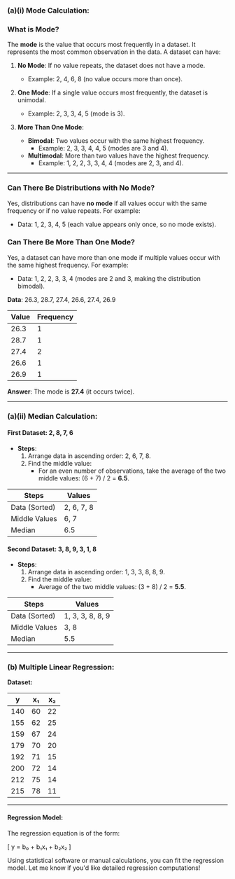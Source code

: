 

### (a)(i) Mode Calculation:
### **What is Mode?**

The **mode** is the value that occurs most frequently in a dataset. It represents the most common observation in the data. A dataset can have:

1. **No Mode**: If no value repeats, the dataset does not have a mode.
   - Example: 2, 4, 6, 8 (no value occurs more than once).

2. **One Mode**: If a single value occurs most frequently, the dataset is unimodal.
   - Example: 2, 3, 3, 4, 5 (mode is 3).

3. **More Than One Mode**:
   - **Bimodal**: Two values occur with the same highest frequency.
     - Example: 2, 3, 3, 4, 4, 5 (modes are 3 and 4).
   - **Multimodal**: More than two values have the highest frequency.
     - Example: 1, 2, 2, 3, 3, 4, 4 (modes are 2, 3, and 4).

---

### **Can There Be Distributions with No Mode?**
Yes, distributions can have **no mode** if all values occur with the same frequency or if no value repeats. For example:
- Data: 1, 2, 3, 4, 5 (each value appears only once, so no mode exists).

### **Can There Be More Than One Mode?**
Yes, a dataset can have more than one mode if multiple values occur with the same highest frequency. For example:
- Data: 1, 2, 2, 3, 3, 4 (modes are 2 and 3, making the distribution bimodal).

**Data**: 26.3, 28.7, 27.4, 26.6, 27.4, 26.9

| **Value** | **Frequency** |
|-----------|---------------|
| 26.3      | 1             |
| 28.7      | 1             |
| 27.4      | 2             |
| 26.6      | 1             |
| 26.9      | 1             |

**Answer**: The mode is **27.4** (it occurs twice).

---

### (a)(ii) Median Calculation:

#### First Dataset: 2, 8, 7, 6
- **Steps**:
  1. Arrange data in ascending order: 2, 6, 7, 8.
  2. Find the middle value:
     - For an even number of observations, take the average of the two middle values: (6 + 7) / 2 = **6.5**.
  
| **Steps**            | **Values** |
|-----------------------|------------|
| Data (Sorted)         | 2, 6, 7, 8 |
| Middle Values         | 6, 7       |
| Median                | 6.5        |

#### Second Dataset: 3, 8, 9, 3, 1, 8
- **Steps**:
  1. Arrange data in ascending order: 1, 3, 3, 8, 8, 9.
  2. Find the middle value:
     - Average of the two middle values: (3 + 8) / 2 = **5.5**.

| **Steps**            | **Values**   |
|-----------------------|--------------|
| Data (Sorted)         | 1, 3, 3, 8, 8, 9 |
| Middle Values         | 3, 8         |
| Median                | 5.5          |

---

### (b) Multiple Linear Regression:

**Dataset:**

| **y**   | **x₁** | **x₂** |
|---------|--------|--------|
| 140     | 60     | 22     |
| 155     | 62     | 25     |
| 159     | 67     | 24     |
| 179     | 70     | 20     |
| 192     | 71     | 15     |
| 200     | 72     | 14     |
| 212     | 75     | 14     |
| 215     | 78     | 11     |

---

#### Regression Model:
The regression equation is of the form:

\[ y = b₀ + b₁x₁ + b₂x₂ \]

Using statistical software or manual calculations, you can fit the regression model. Let me know if you'd like detailed regression computations!
